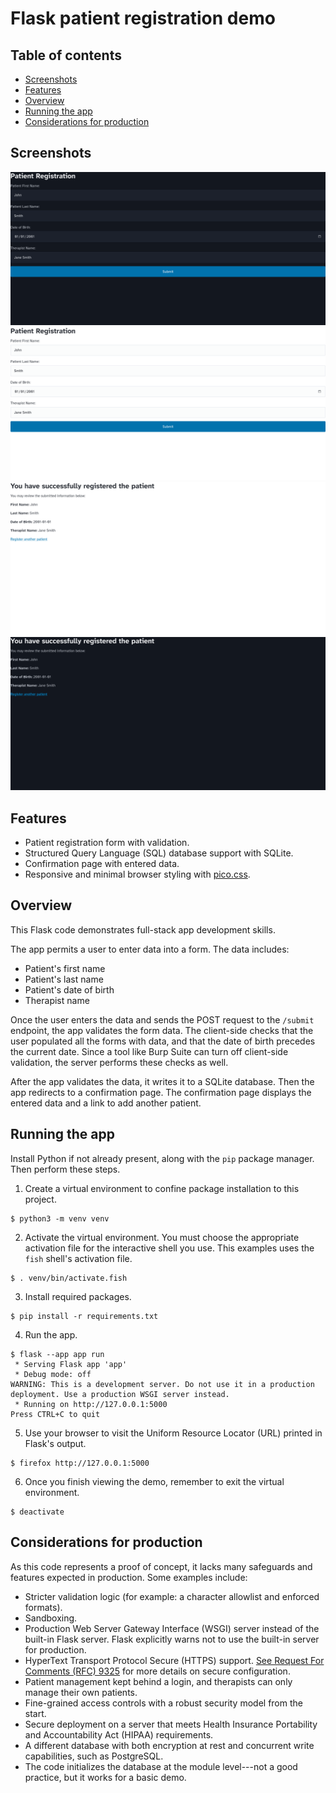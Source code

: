 # Flask patient registration demo

## Table of contents

<!-- mtoc-start -->

- [Screenshots](#screenshots)
- [Features](#features)
- [Overview](#overview)
- [Running the app](#running-the-app)
- [Considerations for production](#considerations-for-production)

<!-- mtoc-end -->

## Screenshots

![Patient Registration form with dark background. Form contains four input fields: Patient First Name filled with 'John', Patient Last Name filled with 'Smith', Date of Birth filled with '01/01/2001', and Therapist Name filled with 'Jane Smith'. A blue Submit button appears at the bottom.](./screenshots/patient_registration-dark.png)
![Patient Registration form with light background. Same form layout as previous image with identical information: John Smith, date of birth 01/01/2001, therapist Jane Smith, and blue Submit button](./screenshots/patient_registration-light.png)
![Success page with dark background displaying 'You have successfully registered the patient' as main heading. Below shows review text and submitted information: First Name: John, Last Name: Smith, Date of Birth: 2001-01-01, Therapist Name: Jane Smith. Blue 'Register another patient' link appears at bottom.](./screenshots/successfully_registered_patient-light.png)
![Success page with light background showing identical content to previous success page: registration confirmation heading, submitted patient information for John Smith, and 'Register another patient' link.](./screenshots/successfully_registered_patient-dark.png)

## Features

- Patient registration form with validation.
- Structured Query Language (SQL) database support with SQLite.
- Confirmation page with entered data.
- Responsive and minimal browser styling with
  [pico.css](https://github.com/picocss/pico).

## Overview

This Flask code demonstrates full-stack app development skills.

The app permits a user to enter data into a form. The data includes:

- Patient's first name
- Patient's last name
- Patient's date of birth
- Therapist name

Once the user enters the data and sends the POST request to the
`/submit` endpoint, the app validates the form data. The client-side
checks that the user populated all the forms with data, and that the
date of birth precedes the current date. Since a tool like Burp Suite
can turn off client-side validation, the server performs these checks as
well.

After the app validates the data, it writes it to a SQLite database.
Then the app redirects to a confirmation page. The confirmation page
displays the entered data and a link to add another patient.

## Running the app

Install Python if not already present, along with the `pip` package
manager. Then perform these steps.

1. Create a virtual environment to confine package installation to
   this project.

```shell
$ python3 -m venv venv
```

2. Activate the virtual environment. You must choose the appropriate
   activation file for the interactive shell you use. This examples uses
   the `fish` shell's activation file.

```shell
$ . venv/bin/activate.fish
```

3. Install required packages.

```shell
$ pip install -r requirements.txt
```

4. Run the app.

```shell
$ flask --app app run
 * Serving Flask app 'app'
 * Debug mode: off
WARNING: This is a development server. Do not use it in a production deployment. Use a production WSGI server instead.
 * Running on http://127.0.0.1:5000
Press CTRL+C to quit

```

5. Use your browser to visit the Uniform Resource Locator (URL) printed
   in Flask's output.

```shell
$ firefox http://127.0.0.1:5000
```

6. Once you finish viewing the demo, remember to exit the virtual environment.

```shell
$ deactivate
```

## Considerations for production

As this code represents a proof of concept, it lacks many safeguards and
features expected in production. Some examples include:

- Stricter validation logic (for example: a character allowlist and
  enforced formats).
- Sandboxing.
- Production Web Server Gateway Interface (WSGI) server instead of the
  built-in Flask server. Flask explicitly warns not to use the built-in
  server for production.
- HyperText Transport Protocol Secure (HTTPS) support. [See Request For
  Comments (RFC) 9325](https://datatracker.ietf.org/doc/rfc9325) for more
  details on secure configuration.
- Patient management kept behind a login, and therapists can only manage
  their own patients.
- Fine-grained access controls with a robust security model from the
  start.
- Secure deployment on a server that meets Health Insurance
  Portability and Accountability Act (HIPAA) requirements.
- A different database with both encryption at rest and concurrent write
  capabilities, such as PostgreSQL.
- The code initializes the database at the module level---not a good
  practice, but it works for a basic demo.
